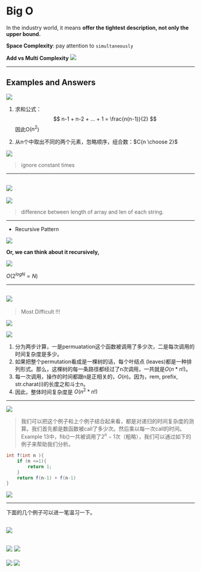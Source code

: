 # Big O
In the industry world, it means **offer the tightest description, not only the upper bound.**

**Space Complexity**: pay attention to `simultaneously`
 
**Add vs Multi Complexity** ![](http://otmtp4cwc.bkt.clouddn.com/15009629860384.jpg)


---- 
## Examples and Answers

![](http://otmtp4cwc.bkt.clouddn.com/15009628672720.jpg)

1. 求和公式：$$ n-1 + n-2 + ... + 1 = \frac{n(n-1)}{2} $$ 因此O($n^2$)

2. 从n个中取出不同的两个元素，忽略顺序，组合数：$C{n \choose 2}$

![](http://otmtp4cwc.bkt.clouddn.com/15009643115731.jpg)
> ignore constant times

----
![](http://otmtp4cwc.bkt.clouddn.com/15009653094780.jpg)
----
![](http://otmtp4cwc.bkt.clouddn.com/15009658063652.jpg)
> difference between length of array and len of each string.

----

* Recursive Pattern

![](http://otmtp4cwc.bkt.clouddn.com/15009684740082.jpg)

**Or, we can think about it recursively,**

![](http://otmtp4cwc.bkt.clouddn.com/15009686093394.jpg)

$O(2^{log N} = N)$

----
![](http://otmtp4cwc.bkt.clouddn.com/15009694922450.jpg)
----
> Most Difficult !!!

![](http://otmtp4cwc.bkt.clouddn.com/15009711939092.jpg)

![](http://otmtp4cwc.bkt.clouddn.com/15009721413368.jpg)

1. 分为两步计算，一是permuatation这个函数被调用了多少次，二是每次调用的时间复杂度是多少。
2. 如果把整个permutation看成是一棵树的话，每个叶结点 (leaves)都是一种排列形式。那么，这棵树的每一条路径都经过了n次调用，一共就是$O(n*n!)$。
3. 每一次调用，操作的时间都跟n是正相关的，$O(n)$。因为，rem, prefix, str.charat(i)的长度之和斗士n。
4. 因此，整体时间复杂度是 $O(n^2 * n!)$

----
![](http://otmtp4cwc.bkt.clouddn.com/15010545295777.jpg)
> 我们可以把这个例子和上个例子结合起来看，都是对递归的时间复杂度的测算。我们首先都是数函数被call了多少次。然后乘以每一次call的时间。
> Example 13中，fib()一共被调用了$2^n-1$次（粗略），我们可以通过如下的例子来帮助我们分析。

```java
int f(int n ){
    if (n <=1){
        return 1;
    }
    return f(n-1) + f(n-1)
}

```
![](http://otmtp4cwc.bkt.clouddn.com/15010551181312.jpg)

----
下面的几个例子可以进一笔温习一下。

![](http://otmtp4cwc.bkt.clouddn.com/15010552485803.jpg)
----
![](http://otmtp4cwc.bkt.clouddn.com/15010556571159.jpg)
![](http://otmtp4cwc.bkt.clouddn.com/15010556863046.jpg)
----
![](http://otmtp4cwc.bkt.clouddn.com/15010564437797.jpg)
![](http://otmtp4cwc.bkt.clouddn.com/15010564657699.jpg)



